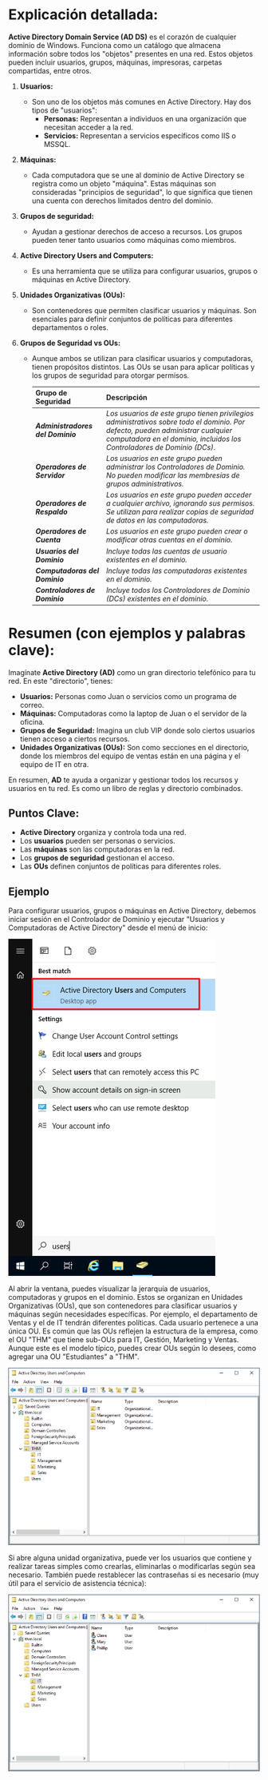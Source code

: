 # Explicación detallada:

**Active Directory Domain Service (AD DS)** es el corazón de cualquier dominio de Windows. Funciona como un catálogo que almacena información sobre todos los "objetos" presentes en una red. Estos objetos pueden incluir usuarios, grupos, máquinas, impresoras, carpetas compartidas, entre otros.

1. **Usuarios:**

   - Son uno de los objetos más comunes en Active Directory. Hay dos tipos de "usuarios":
     - **Personas:** Representan a individuos en una organización que necesitan acceder a la red.
     - **Servicios:** Representan a servicios específicos como IIS o MSSQL.

2. **Máquinas:**

   - Cada computadora que se une al dominio de Active Directory se registra como un objeto "máquina". Estas máquinas son consideradas "principios de seguridad", lo que significa que tienen una cuenta con derechos limitados dentro del dominio.

3. **Grupos de seguridad:**

   - Ayudan a gestionar derechos de acceso a recursos. Los grupos pueden tener tanto usuarios como máquinas como miembros.

4. **Active Directory Users and Computers:**

   - Es una herramienta que se utiliza para configurar usuarios, grupos o máquinas en Active Directory.

5. **Unidades Organizativas (OUs):**

   - Son contenedores que permiten clasificar usuarios y máquinas. Son esenciales para definir conjuntos de políticas para diferentes departamentos o roles.

6. **Grupos de Seguridad vs OUs:**

   - Aunque ambos se utilizan para clasificar usuarios y computadoras, tienen propósitos distintos. Las OUs se usan para aplicar políticas y los grupos de seguridad para otorgar permisos.

     | Grupo de Seguridad                | Descripción                                                                                                                                                                                               |
     | --------------------------------- | --------------------------------------------------------------------------------------------------------------------------------------------------------------------------------------------------------- |
     | **_Administradores del Dominio_** | _Los usuarios de este grupo tienen privilegios administrativos sobre todo el dominio. Por defecto, pueden administrar cualquier computadora en el dominio, incluidos los Controladores de Dominio (DCs)_. |
     | **_Operadores de Servidor_**      | _Los usuarios en este grupo pueden administrar los Controladores de Dominio. No pueden modificar las membresías de grupos administrativos._                                                               |
     | **_Operadores de Respaldo_**      | _Los usuarios en este grupo pueden acceder a cualquier archivo, ignorando sus permisos. Se utilizan para realizar copias de seguridad de datos en las computadoras._                                      |
     | **_Operadores de Cuenta_**        | _Los usuarios en este grupo pueden crear o modificar otras cuentas en el dominio._                                                                                                                        |
     | **_Usuarios del Dominio_**        | _Incluye todas las cuentas de usuario existentes en el dominio._                                                                                                                                          |
     | **_Computadoras del Dominio_**    | _Incluye todas las computadoras existentes en el dominio._                                                                                                                                                |
     | **_Controladores de Dominio_**    | _Incluye todos los Controladores de Dominio (DCs) existentes en el dominio._                                                                                                                              |

# Resumen (con ejemplos y palabras clave):

Imagínate **Active Directory (AD)** como un gran directorio telefónico para tu red. En este "directorio", tienes:

- **Usuarios:** Personas como Juan o servicios como un programa de correo.
- **Máquinas:** Computadoras como la laptop de Juan o el servidor de la oficina.
- **Grupos de Seguridad:** Imagina un club VIP donde solo ciertos usuarios tienen acceso a ciertos recursos.
- **Unidades Organizativas (OUs):** Son como secciones en el directorio, donde los miembros del equipo de ventas están en una página y el equipo de IT en otra.

En resumen, **AD** te ayuda a organizar y gestionar todos los recursos y usuarios en tu red. Es como un libro de reglas y directorio combinados.

## Puntos Clave:

- **Active Directory** organiza y controla toda una red.
- Los **usuarios** pueden ser personas o servicios.
- Las **máquinas** son las computadoras en la red.
- Los **grupos de seguridad** gestionan el acceso.
- Las **OUs** definen conjuntos de políticas para diferentes roles.

## Ejemplo

Para configurar usuarios, grupos o máquinas en Active Directory, debemos iniciar sesión en el Controlador de Dominio y ejecutar "Usuarios y Computadoras de Active Directory" desde el menú de inicio:

![Active Directory Users and Computers](/images/activedirectory.png)

Al abrir la ventana, puedes visualizar la jerarquía de usuarios, computadoras y grupos en el dominio. Estos se organizan en Unidades Organizativas (OUs), que son contenedores para clasificar usuarios y máquinas según necesidades específicas. Por ejemplo, el departamento de Ventas y el de IT tendrán diferentes políticas. Cada usuario pertenece a una única OU. Es común que las OUs reflejen la estructura de la empresa, como el OU "THM" que tiene sub-OUs para IT, Gestión, Marketing y Ventas. Aunque este es el modelo típico, puedes crear OUs según lo desees, como agregar una OU "Estudiantes" a "THM".

![Active Directory Users and Computers](/images/AD01.png)

Si abre alguna unidad organizativa, puede ver los usuarios que contiene y realizar tareas simples como crearlas, eliminarlas o modificarlas según sea necesario. También puede restablecer las contraseñas si es necesario (muy útil para el servicio de asistencia técnica):

![Active Directory Users and Computers](/images/AD02.png)
